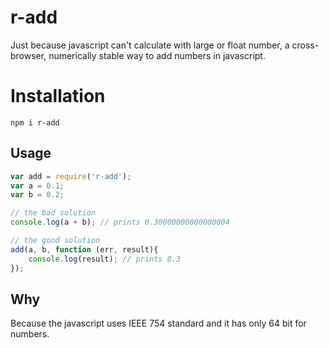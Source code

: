 # r-add
Just because javascript can't calculate with large or float number, a cross-browser, numerically stable way to add numbers in javascript.

# Installation
```
npm i r-add
```

## Usage
```javascript
var add = require('r-add');
var a = 0.1;
var b = 0.2;

// the bad solution
console.log(a + b); // prints 0.30000000000000004

// the good solution
add(a, b, function (err, result){
	console.log(result); // prints 0.3
});
```

## Why

Because the javascript uses IEEE 754 standard and it has only 64 bit for numbers.
